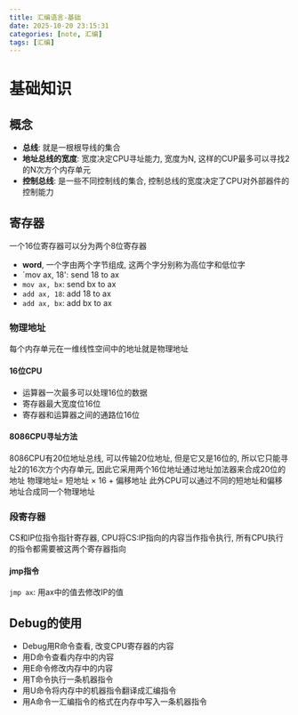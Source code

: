 ```yaml
---
title: 汇编语言-基础
date: 2025-10-20 23:15:31
categories: [note, 汇编]
tags: [汇编]
---
```


# 基础知识
## 概念
- **总线**: 就是一根根导线的集合
- **地址总线的宽度**: 宽度决定CPU寻址能力, 宽度为N, 这样的CUP最多可以寻找2的N次方个内存单元
- **控制总线**: 是一些不同控制线的集合, 控制总线的宽度决定了CPU对外部器件的控制能力

## 寄存器
一个16位寄存器可以分为两个8位寄存器
- **word**, 一个字由两个字节组成, 这两个字分别称为高位字和低位字
- `mov ax, 18': send 18 to ax
- `mov ax, bx`: send bx to ax
- `add ax, 18`: add 18 to ax
- `add ax, bx`: add bx to ax

### 物理地址
每个内存单元在一维线性空间中的地址就是物理地址
#### 16位CPU
- 运算器一次最多可以处理16位的数据
- 寄存器最大宽度位16位
- 寄存器和运算器之间的通路位16位

#### 8086CPU寻址方法
8086CPU有20位地址总线, 可以传输20位地址, 但是它又是16位的, 所以它只能寻址2的16次方个内存单元, 因此它采用两个16位地址通过地址加法器来合成20位的地址
物理地址= 短地址 $\times$ 16 + 偏移地址
此外CPU可以通过不同的短地址和偏移地址合成同一个物理地址

### 段寄存器
CS和IP位指令指针寄存器, CPU将CS:IP指向的内容当作指令执行, 所有CPU执行的指令都需要被这两个寄存器指向

#### jmp指令
`jmp ax`: 用ax中的值去修改IP的值

## Debug的使用
- Debug用R命令查看, 改变CPU寄存器的内容
- 用D命令查看内存中的内容
- 用E命令修改内存中的内容
- 用T命令执行一条机器指令
- 用U命令将内存中的机器指令翻译成汇编指令
- 用A命令一汇编指令的格式在内存中写入一条机器指令
